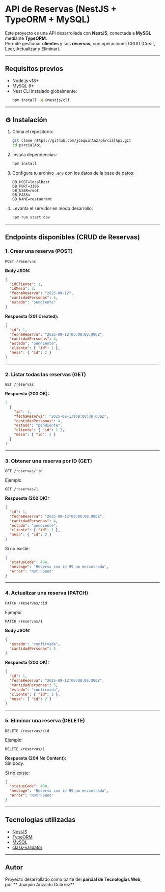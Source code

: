 #  API de Reservas (NestJS + TypeORM + MySQL)

Este proyecto es una API desarrollada con **NestJS**, conectada a **MySQL** mediante **TypeORM**.  
Permite gestionar **clientes** y sus **reservas**, con operaciones CRUD (Crear, Leer, Actualizar y Eliminar).

---

## Requisitos previos

- Node.js v18+  
- MySQL 8+  
- Nest CLI instalado globalmente:  
  ```bash
  npm install -g @nestjs/cli
  ```

---

## ⚙️ Instalación

1. Clona el repositorio:
   ```bash
   git clone https://github.com/joaquinAnz/parcialApi.git
   cd parcialApi
   ```

2. Instala dependencias:
   ```bash
   npm install
   ```

3. Configura tu archivo `.env` con los datos de la base de datos:
   ```env
   DB_HOST=localhost
   DB_PORT=3306
   DB_USER=root
   DB_PASS=
   DB_NAME=restaurant
   ```

4. Levanta el servidor en modo desarrollo:
   ```bash
   npm run start:dev
   ```

---

##  Endpoints disponibles (CRUD de Reservas)

### 1. Crear una reserva (POST)
```http
POST /reservas
```
**Body JSON:**
```json
{
  "idCliente": 1,
  "idMesa": 2,
  "fechaReserva": "2025-09-12",
  "cantidadPersonas": 4,
  "estado": "pendiente"
}
```
**Respuesta (201 Created):**
```json
{
  "id": 1,
  "fechaReserva": "2025-09-12T00:00:00.000Z",
  "cantidadPersonas": 4,
  "estado": "pendiente",
  "cliente": { "id": 1 },
  "mesa": { "id": 2 }
}
```

---

### 2. Listar todas las reservas (GET)
```http
GET /reservas
```
**Respuesta (200 OK):**
```json
[
  {
    "id": 1,
    "fechaReserva": "2025-09-12T00:00:00.000Z",
    "cantidadPersonas": 4,
    "estado": "pendiente",
    "cliente": { "id": 1 },
    "mesa": { "id": 2 }
  }
]
```

---

### 3. Obtener una reserva por ID (GET)
```http
GET /reservas/:id
```
Ejemplo:
```
GET /reservas/1
```

**Respuesta (200 OK):**
```json
{
  "id": 1,
  "fechaReserva": "2025-09-12T00:00:00.000Z",
  "cantidadPersonas": 4,
  "estado": "pendiente",
  "cliente": { "id": 1 },
  "mesa": { "id": 2 }
}
```

Si no existe:
```json
{
  "statusCode": 404,
  "message": "Reserva con id 99 no encontrada",
  "error": "Not Found"
}
```

---

### 4. Actualizar una reserva (PATCH)
```http
PATCH /reservas/:id
```
Ejemplo:
```
PATCH /reservas/1
```

**Body JSON:**
```json
{
  "estado": "confirmada",
  "cantidadPersonas": 5
}
```

**Respuesta (200 OK):**
```json
{
  "id": 1,
  "fechaReserva": "2025-09-12T00:00:00.000Z",
  "cantidadPersonas": 5,
  "estado": "confirmada",
  "cliente": { "id": 1 },
  "mesa": { "id": 2 }
}
```

---

### 5. Eliminar una reserva (DELETE)
```http
DELETE /reservas/:id
```
Ejemplo:
```
DELETE /reservas/1
```

**Respuesta (204 No Content):**  
Sin body.

Si no existe:
```json
{
  "statusCode": 404,
  "message": "Reserva con id 99 no encontrada",
  "error": "Not Found"
}
```

---

##  Tecnologías utilizadas
- [NestJS](https://nestjs.com/)  
- [TypeORM](https://typeorm.io/)  
- [MySQL](https://www.mysql.com/)  
- [class-validator](https://github.com/typestack/class-validator)  

---

## Autor
Proyecto desarrollado como parte del **parcial de Tecnologías Web**,  
por ** Joaquin Anzaldo Gutirrez**
